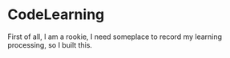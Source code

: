 # CodeLearning
First of all, I am a rookie, I need someplace to record my learning processing, so I built this.
